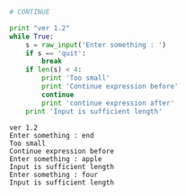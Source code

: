 

```python
# CONTINUE

print "ver 1.2"
while True:
    s = raw_input('Enter something : ')
    if s == 'quit':
        break
    if len(s) < 4:
        print 'Too small'
        print 'Continue expression before'
        continue
        print 'continue expression after'
    print 'Input is sufficient length'

```

    ver 1.2
    Enter something : end
    Too small
    Continue expression before
    Enter something : apple
    Input is sufficient length
    Enter something : four
    Input is sufficient length
    


```python

```
